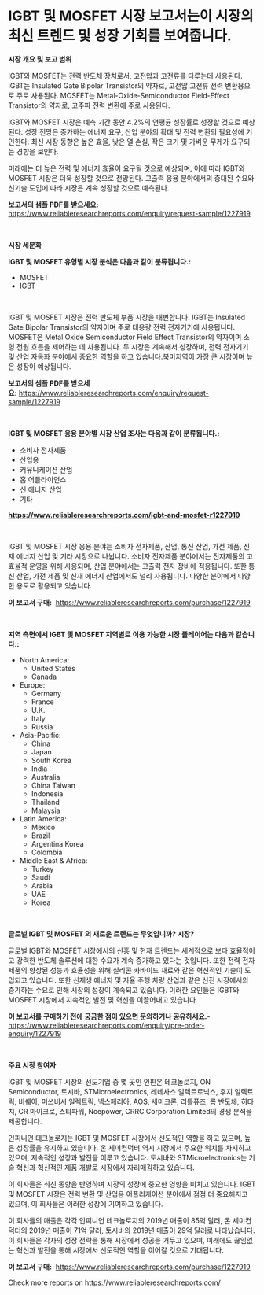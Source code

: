 <p><h1>IGBT 및 MOSFET 시장 보고서는이 시장의 최신 트렌드 및 성장 기회를 보여줍니다.</h1></p><p><strong>시장 개요 및 보고 범위</strong></p>
<p><p>IGBT와 MOSFET는 전력 반도체 장치로서, 고전압과 고전류를 다루는데 사용된다. IGBT는 Insulated Gate Bipolar Transistor의 약자로, 고전압 고전류 전력 변환용으로 주로 사용된다. MOSFET는 Metal-Oxide-Semiconductor Field-Effect Transistor의 약자로, 고주파 전력 변환에 주로 사용된다.</p><p>IGBT와 MOSFET 시장은 예측 기간 동안 4.2%의 연평균 성장률로 성장할 것으로 예상된다. 성장 전망은 증가하는 에너지 요구, 산업 분야의 확대 및 전력 변환의 필요성에 기인한다. 최신 시장 동향은 높은 효율, 낮은 열 손실, 작은 크기 및 가벼운 무게가 요구되는 경향을 보인다.</p><p>미래에는 더 높은 전력 및 에너지 효율이 요구될 것으로 예상되며, 이에 따라 IGBT와 MOSFET 시장은 더욱 성장할 것으로 전망된다. 고출력 응용 분야에서의 증대된 수요와 신기술 도입에 따라 시장은 계속 성장할 것으로 예측된다.</p></p>
<p><strong>보고서의 샘플 PDF를 받으세요:</strong> <a href="https://www.reliableresearchreports.com/enquiry/request-sample/1227919">https://www.reliableresearchreports.com/enquiry/request-sample/1227919</a></p>
<p>&nbsp;</p>
<p><strong>시장 세분화</strong></p>
<p><strong>IGBT 및 MOSFET 유형별 시장 분석은 다음과 같이 분류됩니다.:</strong></p>
<p><ul><li>MOSFET</li><li>IGBT</li></ul></p>
<p>&nbsp;</p>
<p><p>IGBT 및 MOSFET 시장은 전력 반도체 부품 시장을 대변합니다. IGBT는 Insulated Gate Bipolar Transistor의 약자이며 주로 대용량 전력 전자기기에 사용됩니다. MOSFET은 Metal Oxide Semiconductor Field Effect Transistor의 약자이며 소형 전원 흐름을 제어하는 데 사용됩니다. 두 시장은 계속해서 성장하며, 전력 전자기기 및 산업 자동화 분야에서 중요한 역할을 하고 있습니다.북미지역이 가장 큰 시장이며 높은 성장이 예상됩니다.</p></p>
<p><strong>보고서의 샘플 PDF를 받으세요:</strong>&nbsp;<a href="https://www.reliableresearchreports.com/enquiry/request-sample/1227919">https://www.reliableresearchreports.com/enquiry/request-sample/1227919</a></p>
<p>&nbsp;</p>
<p><strong> IGBT 및 MOSFET 응용 분야별 시장 산업 조사는 다음과 같이 분류됩니다.:</strong></p>
<p><ul><li>소비자 전자제품</li><li>산업용</li><li>커뮤니케이션 산업</li><li>홈 어플라이언스</li><li>신 에너지 산업</li><li>기타</li></ul></p>
<p><strong><a href="https://www.reliableresearchreports.com/igbt-and-mosfet-r1227919">https://www.reliableresearchreports.com/igbt-and-mosfet-r1227919</a></strong></p>
<p>&nbsp;</p>
<p><p>IGBT 및 MOSFET 시장 응용 분야는 소비자 전자제품, 산업, 통신 산업, 가전 제품, 신재 에너지 산업 및 기타 시장으로 나뉩니다. 소비자 전자제품 분야에서는 전자제품의 고효율적 운영을 위해 사용되며, 산업 분야에서는 고출력 전자 장비에 적용됩니다. 또한 통신 산업, 가전 제품 및 신재 에너지 산업에서도 널리 사용됩니다. 다양한 분야에서 다양한 용도로 활용되고 있습니다.</p></p>
<p><strong>이 보고서 구매:</strong>&nbsp; <a href="https://www.reliableresearchreports.com/purchase/1227919">https://www.reliableresearchreports.com/purchase/1227919</a></p>
<p>&nbsp;</p>
<p><strong>지역 측면에서 IGBT 및 MOSFET 지역별로 이용 가능한 시장 플레이어는 다음과 같습니다.:</strong></p>
<p><ul>
    <li>
        North America:
        <ul>
            <li>United States</li>
            <li>Canada</li>
        </ul>
    </li>
    <li>
        Europe:
        <ul>
            <li>Germany</li>
            <li>France</li>
            <li>U.K.</li>
            <li>Italy</li>
            <li>Russia</li>
        </ul>
    </li>
    <li>
        Asia-Pacific:
        <ul>
            <li>China</li>
            <li>Japan</li>
            <li>South Korea</li>
            <li>India</li>
            <li>Australia</li>
            <li>China Taiwan</li>
            <li>Indonesia</li>
            <li>Thailand</li>
            <li>Malaysia</li>
        </ul>
    </li>
    <li>
        Latin America:
        <ul>
            <li>Mexico</li>
            <li>Brazil</li>
            <li>Argentina Korea</li>
            <li>Colombia</li>
        </ul>
    </li>
    <li>
        Middle East & Africa:
        <ul>
            <li>Turkey</li>
            <li>Saudi</li>
            <li>Arabia</li>
            <li>UAE</li>
            <li>Korea</li>
        </ul>
    </li>
    </ul></p>
<p>&nbsp;</p>
<p><strong>글로벌 IGBT 및 MOSFET 의 새로운 트렌드는 무엇입니까? 시장?</strong></p>
<p><p>글로벌 IGBT와 MOSFET 시장에서의 신흥 및 현재 트렌드는 세계적으로 보다 효율적이고 강력한 반도체 솔루션에 대한 수요가 계속 증가하고 있다는 것입니다. 또한 전력 전자 제품의 향상된 성능과 효율성을 위해 실리콘 카바이드 재료와 같은 혁신적인 기술이 도입되고 있습니다. 또한 신재생 에너지 및 자율 주행 차량 산업과 같은 신진 시장에서의 증가하는 수요로 인해 시장의 성장이 계속되고 있습니다. 이러한 요인들은 IGBT와 MOSFET 시장에서 지속적인 발전 및 혁신을 이끌어내고 있습니다.</p></p>
<p><strong>이 보고서를 구매하기 전에 궁금한 점이 있으면 문의하거나 공유하세요.</strong>- <a href="https://www.reliableresearchreports.com/enquiry/pre-order-enquiry/1227919">https://www.reliableresearchreports.com/enquiry/pre-order-enquiry/1227919</a></p>
<p>&nbsp;</p>
<p><strong>주요 시장 참여자</strong></p>
<p><p>IGBT 및 MOSFET 시장의 선도기업 중 몇 곳인 인핀온 테크놀로지, ON Semiconductor, 토시바, STMicroelectronics, 레네사스 일렉트로닉스, 후지 일렉트릭, 비쉐이, 미쓰비시 일렉트릭, 넥스페리아, AOS, 세미크론, 리틀퓨즈, 롬 반도체, 히타치, CR 마이크로, 스타파워, Ncepower, CRRC Corporation Limited의 경쟁 분석을 제공합니다. </p><p>인피니언 테크놀로지는 IGBT 및 MOSFET 시장에서 선도적인 역할을 하고 있으며, 높은 성장률을 유지하고 있습니다. 온 세미컨덕터 역시 시장에서 주요한 위치를 차지하고 있으며, 지속적인 성장과 발전을 이루고 있습니다. 토시바와 STMicroelectronics는 기술 혁신과 혁신적인 제품 개발로 시장에서 자리매김하고 있습니다.</p><p>이 회사들은 최신 동향을 반영하며 시장의 성장에 중요한 영향을 미치고 있습니다. IGBT 및 MOSFET 시장은 전력 변환 및 산업용 어플리케이션 분야에서 점점 더 중요해지고 있으며, 이 회사들은 이러한 성장에 기여하고 있습니다.</p><p>이 회사들의 매출은 각각 인피니언 테크놀로지의 2019년 매출이 85억 달러, 온 세미컨덕터의 2019년 매출이 71억 달러, 토시바의 2019년 매출이 29억 달러로 나타났습니다. 이 회사들은 각자의 성장 전략을 통해 시장에서 성공을 거두고 있으며, 미래에도 끊임없는 혁신과 발전을 통해 시장에서 선도적인 역할을 이어갈 것으로 기대됩니다.</p></p>
<p><strong>이 보고서 구매:</strong>&nbsp;&nbsp;<a href="https://www.reliableresearchreports.com/purchase/1227919">https://www.reliableresearchreports.com/purchase/1227919</a></p>
<p>Check more reports on https://www.reliableresearchreports.com/</p>